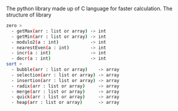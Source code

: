 The python library made up of C language for faster calculation.
The structure of library
```sh
zero >
  - getMax(arr : list or array) -> int
  - getMin(arr : list or array) -> int
  - modulo2(a : int)            -> int
  - nearestEven(a : int)        -> int
  - incr(a : int)               -> int
  - decr(a : int)               -> int
sort >
  - bubble(arr : list or array)    -> array
  - selection(arr : list or array) -> array
  - insertion(arr : list or array) -> array
  - radix(arr : list or array)     -> array
  - merge(arr : list or array)     -> array
  - quick(arr : list or array)     -> array
  - heap(arr : list or array)      -> array
```
